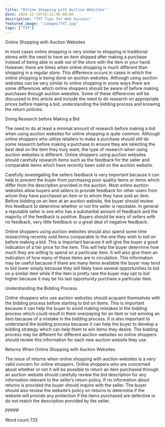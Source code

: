 ```yaml
---
title: "Online Shopping with Auction Websites"
date: 2024-12-19T19:22:46-08:00
description: "TXT Tips for Web Success"
featured_image: "/images/TXT.jpg"
tags: ["TXT"]
---
```


Online Shopping with Auction Websites

In most cases online shopping is very similar to shopping in traditional stores with the need to have an item shipped after making a purchase instead of being able to walk out of the store with the item in your hand. However, there are times when online shopping is much different than shopping in a regular store. This difference occurs in cases in which the online shopping is being done on auction websites. Although using auction websites can be very similar to online shopping in some ways there are some differences which online shoppers should be aware of before making purchases through auction websites. Some of these differences will be discussed in this article and include the need to do research on appropriate prices before making a bid, understanding the bidding process and knowing the return policies. 

Doing Research before Making a Bid

The need to do at least a minimal amount of research before making a bid when using auction websites for online shopping is quite common. Although online shoppers who utilize retailers to make a purchase should still do some research before making a purchase to ensure they are selecting the best deal on the item they truly want, the type of research when using auction websites is different. Online shoppers using auction websites should carefully research items such as the feedback for the seller and comparable items which have recently been sold on the auction website.

Carefully investigating the sellers feedback is very important because it can help to prevent the buyer from purchasing poor quality items or items which differ from the description provided in the auction. Most online auction websites allow buyers and sellers to provide feedback for other users from whom they have purchased an item or to whom they have sold an item. Before bidding on an item at an auction website, the buyer should review this feedback to determine whether or not the seller is reputable. In general a reputable seller is one who has a substantial amount of feedback and the majority of the feedback is positive. Buyers should be wary of sellers with no feedback, very little feedback or a great deal of negative feedback. 

Online shoppers using auction websites should also spend some time researching recently sold items comparable to the one they wish to bid on before making a bid. This is important because it will give the buyer a good indication of a fair price for the item. This will help the buyer determine how much they are willing to spend on a particular item. It will also give them an indication of how many of these items are in circulation. This information may be useful because if there are many items available the buyer may tend to bid lower simply because they will likely have several opportunities to bid on a similar item while if the item is pretty rare the buyer may opt to bid higher because it may be his last opportunity purchase a particular item. 

Understanding the Bidding Process

Online shoppers who use auction websites should acquaint themselves with the bidding process before starting to bid on items. This is important because it can help the buyer to avoid making mistakes in the bidding process which could result in them overpaying for an item or not winning an item because of a mistake in the bidding process. It is also important to understand the bidding process because it can help the buyer to develop a bidding strategy which can help them to win items they desire. The bidding process may be different for different auction websites so online shoppers should review this information for each new auction website they use. 

Returns When Online Shopping with Auction Websites

The issue of returns when online shopping with auction websites is a very valid concern for online shoppers. Online shoppers who are concerned about whether or not it will be possible to return an item purchased through an auction website should carefully review the bid description for any information relevant to the seller’s return policy. If no information about returns is provided the buyer should inquire with the seller. The buyer should also review the website’s policy on returns to determine if the website will provide any protection if the items purchased are defective or do not match the description provided by the seller. 

PPPPP

Word count 733

